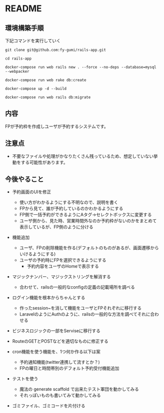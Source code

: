 # README

## 環境構築手順

下記コマンドを実行していく

```
git clone git@github.com:fy-gumi/rails-app.git

cd rails-app

docker-compose run web rails new . --force --no-deps --database=mysql --webpacker

docker-compose run web rake db:create

docker-compose up -d --build

docker-compose run web rails db:migrate
```

## 内容
FPが予約枠を作成しユーザが予約するシステムです。

## 注意点
- 不要なファイルや処理がかなりたくさん残っているため、想定していない挙動をする可能性があります。

## 今後やること
- 予約画面のUIを修正
    - 使い方がわかるようにする不明なので、説明を書く
    - FPから見て、誰が予約しているのかわかるようにする
    - FP側で一括予約ができるようにAタグ→セレクトボックスに変更する
    - ユーザ側から、見た時、営業時間外なのか予約枠がないのかをまとめて表示しているが、FP側のように分ける

- 機能追加
    - ユーザ、FPの削除機能を作る(デフォルトのものがあるが、画面遷移からいけるようにする)
    - ユーザの予約時にFPを選択できるようにする
        - 予約内容をユーザのHomeで表示する

- マジックナンバー、マジックストリングを解消する
    - 合わせて、railsの一般的なconfigの定義の記載場所を調べる

- ログイン機能を根本からちゃんとする
    - 作ったsession~を消して機能をユーザとFPそれぞれに移行する
    - LaravelのようにAuthのように、railsの一般的な方法を調べてそれに合わせる

- ビジネスロジックの一部をServiseに移行する

- RouteのGETとPOSTなどを適切なものに修正する

- cron機能を使う機能を、1つ何か作る以下は案
    - 予約通知機能(twitter連携して流すとか？)
    - FPの曜日と時間帯別のデフォルト予約受付機能追加

- テストを使う
  - 魔法の generate scaffold で出来たテスト軍団を動かしてみる
  - それっぽいものも書いてみて動かしてみる

- ゴミファイル、ゴミコードを片付ける